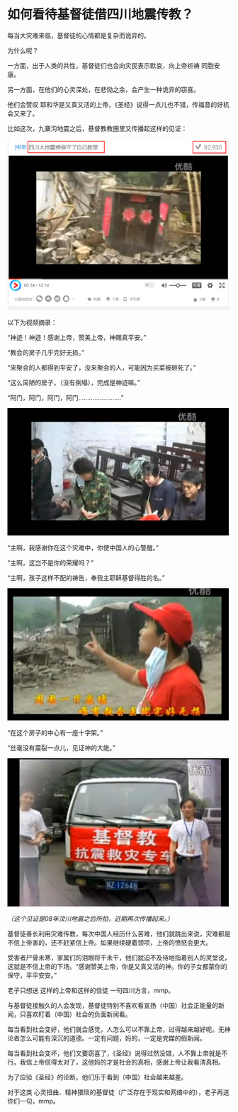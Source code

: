 # 如何看待基督徒借四川地震传教？

每当大灾难来临，基督徒的心情都是复杂而诡异的。

为什么呢？

一方面，出于人类的共性，基督徒们也会向灾民表示默哀，向上帝祈祷 同胞安康。

另一方面，在他们的心灵深处，在悲恸之余，会产生一种诡异的窃喜。

他们会赞叹 耶和华是又真又活的上帝，《圣经》说得一点儿也不错，传福音的好机会又来了。

比如这次，九寨沟地震之后，基督教教圈里又传播起这样的见证：

<img src="7.7.1.png" width="500">


以下为视频摘录：

“神迹！神迹！感谢上帝，赞美上帝，神赐真平安。”

“教会的房子几乎完好无损。”

“来聚会的人都得到平安了，没来聚会的人，可能因为买菜被砸死了。”

“这么简陋的房子，（没有倒塌），完成是神迹嘛。”


“阿门，阿门，阿门，阿门……………………”

<img src="7.7.2.png" width="500">

“主啊，我感谢你在这个灾难中，你使中国人的心警醒。”

“主啊，这岂不是你的荣耀吗？”

“主啊，孩子这样不配的祷告，奉我主耶稣基督得胜的名。”


<img src="7.7.3.png" width="500">

“在这个房子的中心有一座十字架。”

“丝毫没有震裂一点儿，见证神的大能。”


<img src="7.7.4.png" width="500">

*（这个见证是08年汶川地震之后所拍，近期再次传播起来。）*



基督徒善长利用灾难传教，每次中国人经历什么苦难，他们就跳出来说，灾难都是不信上帝害的，还不赶紧信上帝。如果继续硬着颈项，上帝的愤怒会更大。

受害者尸骨未寒，家属们的泪眼将干未干，他们就迫不及待地指着别人的灵堂说，这就是不信上帝的下场。“感谢赞美上帝，你是又真又活的神。你的子女都蒙你的保守，平平安安。”

老子只想送 这样的上帝和这样的信徒 一句四川方言，mmp。



与基督徒接触久的人会发现，基督徒特别不喜欢看宣扬（中国）社会正能量的新闻，只喜欢盯着（中国）社会的负面新闻看。

每当看到社会变好，他们就会感觉，人怎么可以不靠上帝，过得越来越好呢。无神论者怎么可能有深沉的道德。一定有问题，妈的，一定是党媒的假新闻。

每当看到社会变坏，他们又要窃喜了，《圣经》说得过然没错，人不靠上帝就是不行。我信上帝信得太对了，这他妈的才是社会的真相，感谢上帝让我看清真相。

为了应验《圣经》的论断，他们乐于看到（中国）社会越来越差。

对于这类 心灵扭曲、精神猥琐的基督徒（广泛存在于现实和网络中的），老子再送你们一句，mmp。